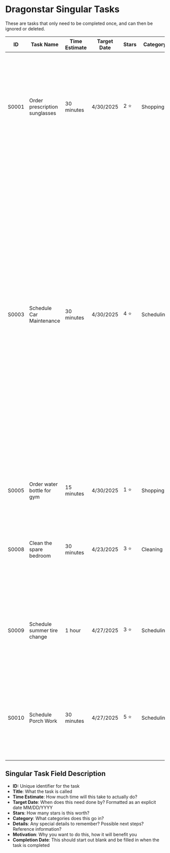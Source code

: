 # Dragonstar Singular Tasks

These are tasks that only need to be completed once, and can then be ignored or deleted.

| ID | Task Name | Time Estimate | Target Date | Stars | Category | Details | Motivation | Completion Date |
| --- | --- | --- | --- | --- | --- | --- | --- | --- |
| S0001 | Order prescription sunglasses | 30 minutes | 4/30/2025 | 2 ⭐ | Shopping |  | I squint a lot when I go outside, and I can't see if I use normal sunglasses. They would make walking around outside much easier and comfortable, especially when on vacation. |  |
| S0003 | Schedule Car Maintenance | 30 minutes | 4/30/2025 | 4 ⭐ | Scheduling |  | Now that the car is over 100k miles, it has several scheduled maintenance procedures that are due to prevent catastrophic failures later. It also feels like the suspension is going out on the front right. It is definitely going to be better to be proactive about this than reactive. This has been a great car and I should take care of it so I can continue to use it without worrying about it. It's been great not having a car payment for a few years, but it's going to be worth it to spend money on it to keep it in good condition. | 4/24/2025 |
| S0005 | Order water bottle for gym | 15 minutes | 4/30/2025 | 1 ⭐ | Shopping |  | Being able to easily drink while working out really helps keep me going |  |
| S0008 | Clean the spare bedroom | 30 minutes | 4/23/2025 | 3 ⭐ | Cleaning |  | I would like to be a good host, and I want my guest to feel comfortable and welcome when they stay in my home. | 4/23/2025 |
| S0009 | Schedule summer tire change | 1 hour | 4/27/2025 | 3 ⭐ | Scheduling |  | Because it's past warm enough that they should have been swapped, and I don't want to wear them down far enough that I need new ones in the fall | 4/24/2025 |
| S0010 | Schedule Porch Work | 30 minutes | 4/27/2025 | 5 ⭐ | Scheduling |  | This needs to get done so that bugs don't eat my house, and it needs to be started before June so that the beetles don't have a chance to emerge | 4/24/2025 |

## Singular Task Field Description

* **ID:** Unique identifier for the task
* **Title**: What the task is called
* **Time Estimate**: How much time will this take to actually do?
* **Target Date**: When does this need done by? Formatted as an explicit date MM/DD/YYYY
* **Stars**: How many stars is this worth?
* **Category**: What categories does this go in?
* **Details**: Any special details to remember? Possible next steps? Reference information?
* **Motivation**: Why you want to do this, how it will benefit you
* **Completion Date**: This should start out blank and be filled in when the task is completed

